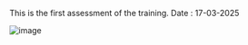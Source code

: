 This is the first assessment of the training.
Date : 17-03-2025


![image](https://github.com/user-attachments/assets/028324b2-0ee8-4384-917c-3b156956f80a)
